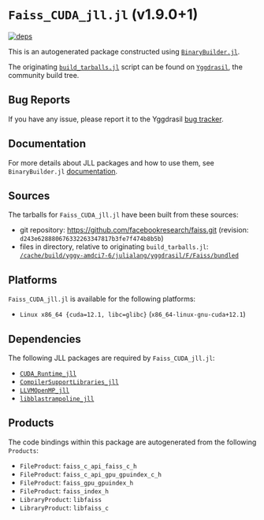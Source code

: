 # `Faiss_CUDA_jll.jl` (v1.9.0+1)

[![deps](https://juliahub.com/docs/Faiss_CUDA_jll/deps.svg)](https://juliahub.com/ui/Packages/General/Faiss_CUDA_jll/)

This is an autogenerated package constructed using [`BinaryBuilder.jl`](https://github.com/JuliaPackaging/BinaryBuilder.jl).

The originating [`build_tarballs.jl`](https://github.com/JuliaPackaging/Yggdrasil/blob/334df79335424690bdbb9bdc432bc65affa92c8e/F/Faiss/Faiss_CUDA/build_tarballs.jl) script can be found on [`Yggdrasil`](https://github.com/JuliaPackaging/Yggdrasil/), the community build tree.

## Bug Reports

If you have any issue, please report it to the Yggdrasil [bug tracker](https://github.com/JuliaPackaging/Yggdrasil/issues).

## Documentation

For more details about JLL packages and how to use them, see `BinaryBuilder.jl` [documentation](https://docs.binarybuilder.org/stable/jll/).

## Sources

The tarballs for `Faiss_CUDA_jll.jl` have been built from these sources:

* git repository: https://github.com/facebookresearch/faiss.git (revision: `d243e628880676332263347817b3fe7f474b8b5b`)
* files in directory, relative to originating `build_tarballs.jl`: [`/cache/build/yggy-amdci7-6/julialang/yggdrasil/F/Faiss/bundled`](https://github.com/JuliaPackaging/Yggdrasil/tree/334df79335424690bdbb9bdc432bc65affa92c8e/F/Faiss/Faiss_CUDA/bundled)

## Platforms

`Faiss_CUDA_jll.jl` is available for the following platforms:

* `Linux x86_64 {cuda=12.1, libc=glibc}` (`x86_64-linux-gnu-cuda+12.1`)

## Dependencies

The following JLL packages are required by `Faiss_CUDA_jll.jl`:

* [`CUDA_Runtime_jll`](https://github.com/JuliaBinaryWrappers/CUDA_Runtime_jll.jl)
* [`CompilerSupportLibraries_jll`](https://github.com/JuliaBinaryWrappers/CompilerSupportLibraries_jll.jl)
* [`LLVMOpenMP_jll`](https://github.com/JuliaBinaryWrappers/LLVMOpenMP_jll.jl)
* [`libblastrampoline_jll`](https://github.com/JuliaBinaryWrappers/libblastrampoline_jll.jl)

## Products

The code bindings within this package are autogenerated from the following `Products`:

* `FileProduct`: `faiss_c_api_faiss_c_h`
* `FileProduct`: `faiss_c_api_gpu_gpuindex_c_h`
* `FileProduct`: `faiss_gpu_gpuindex_h`
* `FileProduct`: `faiss_index_h`
* `LibraryProduct`: `libfaiss`
* `LibraryProduct`: `libfaiss_c`
